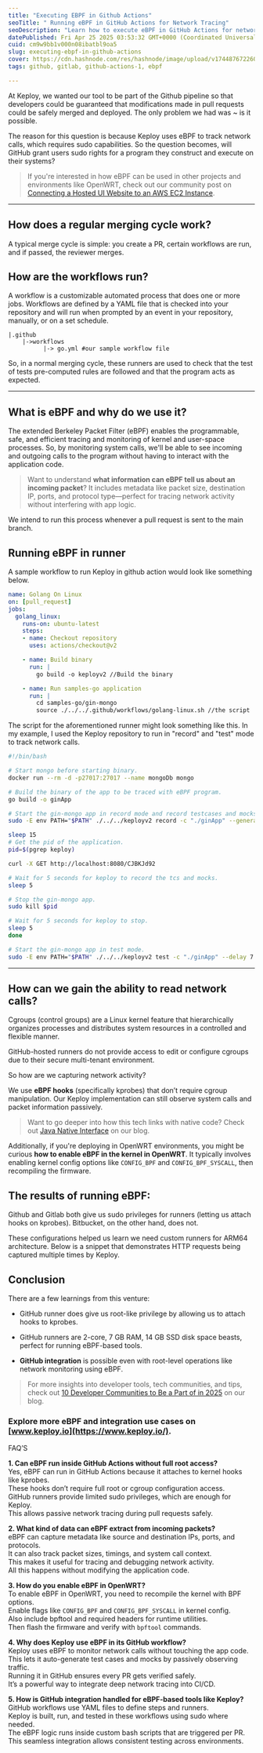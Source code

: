 ```yaml
---
title: "Executing EBPF in Github Actions"
seoTitle: " Running eBPF in GitHub Actions for Network Tracing"
seoDescription: "Learn how to execute eBPF in GitHub Actions for network monitoring, testing, and seamless CI/CD integration without full root access."
datePublished: Fri Apr 25 2025 03:53:32 GMT+0000 (Coordinated Universal Time)
cuid: cm9w9bb1v000n08ibatbl9oa5
slug: executing-ebpf-in-github-actions
cover: https://cdn.hashnode.com/res/hashnode/image/upload/v1744876722605/68d86cd7-61ef-4061-bec7-5dfe0e61c662.jpeg
tags: github, gitlab, github-actions-1, ebpf

---
```


At Keploy, we wanted our tool to be part of the Github pipeline so that developers could be guaranteed that modifications made in pull requests could be safely merged and deployed. The only problem we had was ~ is it possible.

The reason for this question is because Keploy uses eBPF to track network calls, which requires sudo capabilities. So the question becomes, will GitHub grant users sudo rights for a program they construct and execute on their systems?

> If you're interested in how eBPF can be used in other projects and environments like OpenWRT, check out our community post on [Connecting a Hosted UI Website to an AWS EC2 Instance](https://keploy.io/blog/community/connecting-a-hosted-ui-website-to-an-aws-ec2-instance).

---

## How does a regular merging cycle work?

A typical merge cycle is simple: you create a PR, certain workflows are run, and if passed, the reviewer merges.

## How are the workflows run?

A workflow is a customizable automated process that does one or more jobs. Workflows are defined by a YAML file that is checked into your repository and will run when prompted by an event in your repository, manually, or on a set schedule.

```plaintext
|.github
    |->workflows
          |-> go.yml #our sample workflow file
```

So, in a normal merging cycle, these runners are used to check that the test of tests pre-computed rules are followed and that the program acts as expected.

---

## What is eBPF and why do we use it?

The extended Berkeley Packet Filter (eBPF) enables the programmable, safe, and efficient tracing and monitoring of kernel and user-space processes. So, by monitoring system calls, we'll be able to see incoming and outgoing calls to the program without having to interact with the application code.

> Want to understand **what information can eBPF tell us about an incoming packet**? It includes metadata like packet size, destination IP, ports, and protocol type—perfect for tracing network activity without interfering with app logic.

We intend to run this process whenever a pull request is sent to the main branch.

## Running eBPF in runner

A sample workflow to run Keploy in github action would look like something below.

```yaml
name: Golang On Linux
on: [pull_request]
jobs:
  golang_linux:
    runs-on: ubuntu-latest
    steps:
    - name: Checkout repository
      uses: actions/checkout@v2

    - name: Build binary
      run: |
        go build -o keployv2 //Build the binary

    - name: Run samples-go application
      run: |
        cd samples-go/gin-mongo
        source ./../../.github/workflows/golang-linux.sh //the script
```

The script for the aforementioned runner might look something like this. In my example, I used the Keploy repository to run in "record" and "test" mode to track network calls.

```bash
#!/bin/bash

# Start mongo before starting binary.
docker run --rm -d -p27017:27017 --name mongoDb mongo

# Build the binary of the app to be traced with eBPF program.
go build -o ginApp

# Start the gin-mongo app in record mode and record testcases and mocks.
sudo -E env PATH="$PATH" ./../../keployv2 record -c "./ginApp" --generateGithubActions=false &

sleep 15
# Get the pid of the application.
pid=$(pgrep keploy)

curl -X GET http://localhost:8080/CJBKJd92

# Wait for 5 seconds for keploy to record the tcs and mocks.
sleep 5

# Stop the gin-mongo app.
sudo kill $pid

# Wait for 5 seconds for keploy to stop.
sleep 5
done

# Start the gin-mongo app in test mode.
sudo -E env PATH="$PATH" ./../../keployv2 test -c "./ginApp" --delay 7 --generateGithubActions=false
```

---

## How can we gain the ability to read network calls?

Cgroups (control groups) are a Linux kernel feature that hierarchically organizes processes and distributes system resources in a controlled and flexible manner.

GitHub-hosted runners do not provide access to edit or configure cgroups due to their secure multi-tenant environment.

So how are we capturing network activity?

We use **eBPF hooks** (specifically kprobes) that don’t require cgroup manipulation. Our Keploy implementation can still observe system calls and packet information passively.

> Want to go deeper into how this tech links with native code? Check out [Java Native Interface](https://keploy.io/blog/community/java-native-interface) on our blog.

Additionally, if you're deploying in OpenWRT environments, you might be curious **how to enable eBPF in the kernel in OpenWRT**. It typically involves enabling kernel config options like `CONFIG_BPF` and `CONFIG_BPF_SYSCALL`, then recompiling the firmware.

## The results of running eBPF:

Github and Gitlab both give us sudo privileges for runners (letting us attach hooks on kprobes). Bitbucket, on the other hand, does not.

These configurations helped us learn we need custom runners for ARM64 architecture. Below is a snippet that demonstrates HTTP requests being captured multiple times by Keploy.

## Conclusion

There are a few learnings from this venture:

* GitHub runner does give us root-like privilege by allowing us to attach hooks to kprobes.
    
* GitHub runners are 2-core, 7 GB RAM, 14 GB SSD disk space beasts, perfect for running eBPF-based tools.
    
* **GitHub integration** is possible even with root-level operations like network monitoring using eBPF.
    

> For more insights into developer tools, tech communities, and tips, check out [10 Developer Communities to Be a Part of in 2025](https://keploy.io/blog/community/10-developer-communities-to-be-a-part-of-in-2025) on our blog.

### Explore more eBPF and integration use cases on [www.keploy.io](https://www.keploy.io/).  
  
FAQ’S

**1\. Can eBPF run inside GitHub Actions without full root access?**  
Yes, eBPF can run in GitHub Actions because it attaches to kernel hooks like kprobes.  
These hooks don’t require full root or cgroup configuration access.  
GitHub runners provide limited sudo privileges, which are enough for Keploy.  
This allows passive network tracing during pull requests safely.

**2\. What kind of data can eBPF extract from incoming packets?**  
eBPF can capture metadata like source and destination IPs, ports, and protocols.  
It can also track packet sizes, timings, and system call context.  
This makes it useful for tracing and debugging network activity.  
All this happens without modifying the application code.

**3\. How do you enable eBPF in OpenWRT?**  
To enable eBPF in OpenWRT, you need to recompile the kernel with BPF options.  
Enable flags like `CONFIG_BPF` and `CONFIG_BPF_SYSCALL` in kernel config.  
Also include bpftool and required headers for runtime utilities.  
Then flash the firmware and verify with `bpftool` commands.

**4\. Why does Keploy use eBPF in its GitHub workflow?**  
Keploy uses eBPF to monitor network calls without touching the app code.  
This lets it auto-generate test cases and mocks by passively observing traffic.  
Running it in GitHub ensures every PR gets verified safely.  
It’s a powerful way to integrate deep network tracing into CI/CD.

**5\. How is GitHub integration handled for eBPF-based tools like Keploy?**  
GitHub workflows use YAML files to define steps and runners.  
Keploy is built, run, and tested in these workflows using sudo where needed.  
The eBPF logic runs inside custom bash scripts that are triggered per PR.  
This seamless integration allows consistent testing across environments.
